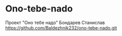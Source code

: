 # Ono-tebe-nado
Проект "Оно тебе надо"
Бондарев Станислав 
https://github.com/Baldezhnik232/ono-tebe-nado.git
